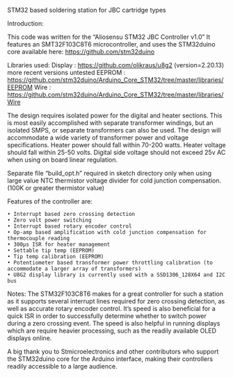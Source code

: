 STM32 based soldering station for JBC cartridge types

Introduction:

This code was written for the “Aliosensu STM32 JBC Controller v1.0” 
It features an SMT32F103C8T6 microcontroller, and uses the STM32duino core available here: https://github.com/stm32duino

Libraries used:
Display 	: https://github.com/olikraus/u8g2 (version=2.20.13) more recent versions untested
EEPROM	: https://github.com/stm32duino/Arduino_Core_STM32/tree/master/libraries/EEPROM 
Wire		: https://github.com/stm32duino/Arduino_Core_STM32/tree/master/libraries/Wire 


The design requires isolated power for the digital and heater sections. This is most easily accomplished with separate transformer windings, but an isolated SMPS, or separate transformers can also be used.
The design will accommodate a wide variety of transformer power and voltage specifications. 
Heater power should fall within 70-200 watts.
Heater voltage should fall within 25-50 volts. 
Digital side voltage should not exceed 25v AC when using on board linear regulation. 

Separate file “build_opt.h” required in sketch directory only when using large value NTC thermistor voltage divider for cold junction compensation. (100K or greater thermistor value)

Features of the controller are:

    • Interrupt based zero crossing detection
    • Zero volt power switching
    • Interrupt based rotary encoder control
    • Op-amp based amplification with cold junction compensation for thermocouple reading
    • 300µs ISR for heater management
    • Settable tip temp (EEPROM)
    • Tip temp calibration (EEPROM)
    • Potentiometer based transformer power throttling calibration (to accommodate a larger array of transformers)
    • U8G2 display library is currently used with a SSD1306_128X64 and I2C bus
	
Notes:
The STM32F103C8T6 makes for a great controller for such a station as it supports several interrupt lines required for zero crossing detection, as well as accurate rotary encoder control.
It’s speed is also beneficial for a quick ISR in order to successfully determine whether to switch power during a zero crossing event.  The speed is also helpful in running displays which are require heavier processing, such as the readily available OLED displays online.

A big thank you to Stmicroelectronics and other contributors who support the STM32duino core for the Arduino interface, making their controllers readily accessible to a large audience.
